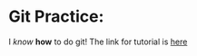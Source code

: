 # Git Practice:
I *know* **how** to do git! The link for tutorial is [here](https://southernmethodistuniversity.github.io/git/introgitandgithub.html)

